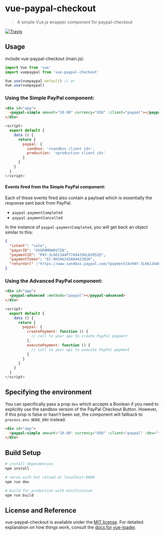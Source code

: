 # vue-paypal-checkout

> A simple Vue.js wrapper component for paypal-checkout

[![Travis](https://img.shields.io/travis/rust-lang/rust.svg)](https://travis-ci.org/khoanguyen96/vue-paypal-checkout)

## Usage
include vue-paypal-checkout (main.js):
``` javascript
import Vue from 'vue'
import vuepaypal from 'vue-paypal-checkout'

Vue.use(vuepaypal.default) // or
Vue.use(vuepaypal)
```

### Using the Simple PayPal component:
``` html
<div id="app">
  <paypal-simple amount="10.00" currency="USD" :client="paypal"></paypal-simple>
</div>
```

``` javascript
<script>
  export default {
    data () {
      return {
        paypal: {
          sandbox: '<sandbox client id>',
          production: '<production client id>'
        }
      }
    }
  }
</script>
```

#### Events fired from the Simple PayPal component:

Each of these events fired also contain a payload which is essentially the response sent back from PayPal.

+ `paypal-paymentCompleted`
+ `paypal-paymentCancelled`

In the instance of `paypal-paymentCompleted`, you will get back an object similar to this:

``` json
{  
  "intent": "sale",
  "payerID": "UVGR8M6W9V7ZA",
  "paymentID": "PAY-3L661344P7749433KLD2R5ZQ",
  "paymentToken": "EC-0H346145A8442392H",
  "returnUrl" :"https://www.sandbox.paypal.com/?paymentId=PAY-3L661344P7749433KLD2R5ZQ&token=EC-0H346145A8442392H&PayerID=UVGR8M6W9V7ZA"
}
```

### Using the Advanced PayPal component:
``` html
<div id="app">
  <paypal-advanced :methods="paypal"></paypal-advanced>
</div>
```

``` javascript
<script>
  export default {
    data () {
      return {
        paypal: {
          createPayment: function () {
            // call to your api to create PayPal payment
          },
          executePayment: function () {
            // call to your api to execute PayPal payment
          }
        }
      }
    }
  }
</script>
```

## Specifying the environment
You can specifically pass a prop `dev` which accepts a Boolean if you need to explicitly use the sandbox version of the PayPal Checkout Button. However, if this prop is false or hasn't been set, the component will fallback to `process.env.NODE_ENV` instead.

``` html
<div id="app">
  <paypal-simple amount="10.00" currency="USD" :client="paypal" :dev="true"></paypal-simple>
</div>
```

## Build Setup

``` bash
# install dependencies
npm install

# serve with hot reload at localhost:8080
npm run dev

# build for production with minification
npm run build
```

## License and Reference
vue-paypal-checkout is available under the [MIT license](http://opensource.org/licenses/MIT).
For detailed explanation on how things work, consult the [docs for vue-loader](http://vuejs.github.io/vue-loader).
